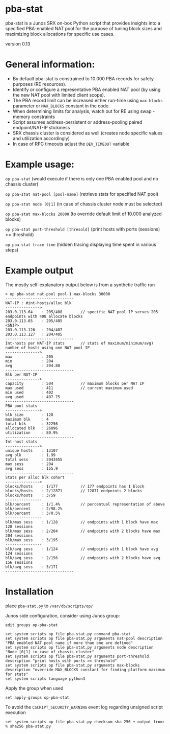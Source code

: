 # pba-stat
pba-stat is a Junos SRX on-box Python script that provides insights into a specified PBA-enabled NAT pool for the purpose of tuning block sizes and maximizing block allocations for specific use cases.

version 0.13

# General information:

- By default pba-stat is constrained to 10.000 PBA records for safety purposes (RE resources).
- Identify or configure a representative PBA enabled NAT pool (by using the new NAT pool with limited client scope).
- The PBA record limit can be increased either run-time using `max-blocks` parameter or `MAX_BLOCKS` constant in the code.
- When determining limits for analysis, watch out for RE using swap - memory constraints 
- Script assumes address-persistent or address-pooling paired endpoint/NAT-IP stickiness 
- SRX chassis cluster is considered as well (creates node specific values and utilization accordingly)
- In case of RPC timeouts adjust the `DEV_TIMEOUT` variable 


# Example usage:

`op pba-stat` (would execute if there is only one PBA enabled pool and no chassis cluster) 

`op pba-stat nat-pool [pool-name]` (retrieve stats for specified NAT pool)

`op pba-stat node [0|1]` (in case of chassis cluster node must be selected)

`op pba-stat max-blocks 20000` (to override default limit of 10.000 analyzed blocks)

`op pba-stat port-threshold [thresold]` (print hosts with ports (sessions) >= threshold)

`op pba-stat trace time` (hidden tracing displaying time spent in various steps)

# Example output 
The mostly self-explanatory output below is from a synthetic traffic run
```
> op pba-stat nat-pool pool-1 max-blocks 30000    
------------------------------
NAT-IP : #int-hosts/alloc blk    
--------------->
203.0.113.64    : 205/408        // specific NAT pool IP serves 205 endpoints with 408 allocate blocks
203.0.113.65    : 205/405
<SNIP>
203.0.113.126   : 204/407
203.0.113.127   : 204/405
------------------------------
Int-hosts per NAT-IP stats       // stats of maximum/minimum/avg) number of hosts using one NAT pool IP
--------------->
max             : 205
min             : 204
avg             : 204.80
------------------------------
Blk per NAT-IP
--------------->
capacity        : 504            // maximum blocks per NAT IP
max used        : 411            // current maximum used
min used        : 402
avg used        : 407.75
------------------------------
PBA pool stats
--------------->
blk size        : 128
maximum blk     : 4
total blk       : 32256
allocated blk   : 26096
utilization     : 80.9%
------------------------------
Int-host stats
--------------->
unique hosts    : 13107
avg blk         : 1.99
total sess      : 2043455
max sess        : 204
avg sess        : 155.9
------------------------------
Stats per alloc blk cohort 
--------------->
blocks/hosts    : 1/177          // 177 endpoints has 1 block
blocks/hosts    : 2/12871        // 12871 endpoints 2 blocks
blocks/hosts    : 3/59
----------------
blk/percent     : 1/1.4%         // percentual representation of above
blk/percent     : 2/98.2%
blk/percent     : 3/0.5%
----------------
blk/max sess    : 1/128          // endpoints with 1 block have max 128 sessions
blk/max sess    : 2/204          // endpoints with 2 blocks have max 204 sessions
blk/max sess    : 3/195
----------------
blk/avg sess    : 1/124          // endpoints with 1 block have avg 124 sessions
blk/avg sess    : 2/156          // endpoints with 2 blocks have avg 156 sessions
blk/avg sess    : 3/171 
------------------------------
```
# Installation 

place `pba-stat.py` to 
`/var/db/scripts/op/`

Junos side configuration, consider using Junos group:

`edit groups op-pba-stat`

```
set system scripts op file pba-stat.py command pba-stat
set system scripts op file pba-stat.py arguments nat-pool description "PBA enabled NAT pool name if more than one are defined"
set system scripts op file pba-stat.py arguments node description "Node [0|1] in case of chassis cluster"
set system scripts op file pba-stat.py arguments port-threshold description "print hosts with ports >= threshold"
set system scripts op file pba-stat.py arguments max-blocks description "override MAX_BLOCKS constant for finding platform maximum for stats"
set system scripts language python3
```

Apply the group when used

`set apply-groups op-pba-stat`


To avoid the `CSCRIPT_SECURITY_WARNING` event log regarding unsigned script execution

```
set system scripts op file pba-stat.py checksum sha-256 + output from: % sha256 pba-stat.py
